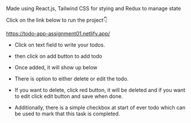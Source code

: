 Made using React.js, Tailwind CSS for stying and Redux to manage state

Click on the link below to run the project👇

https://todo-app-assignment01.netlify.app/

- Click on text field to write your todos.
- then click on add button to add todo
- Once added, it will show up below
- There is option to either delete or edit the todo.
- If you want to delete, click red button, it will be deleted and if you want to edit click edit button and save when done.

- Additionally, there is a simple checkbox at start of ever todo which can be used to mark that this task is completed.
